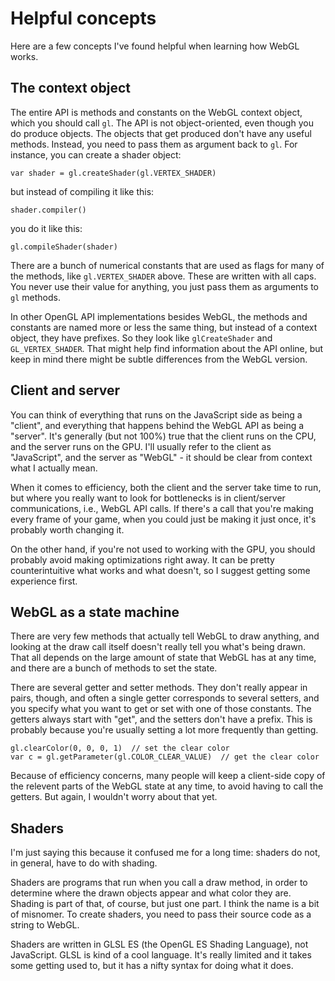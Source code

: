 
Helpful concepts
================

Here are a few concepts I've found helpful when learning how WebGL works.

The context object
------------------

The entire API is methods and constants on the WebGL context object, which you should call `gl`.
The API is not object-oriented, even though you do produce objects. The objects that get produced
don't have any useful methods. Instead, you need to pass them as argument back to `gl`. For
instance, you can create a shader object:

	var shader = gl.createShader(gl.VERTEX_SHADER)

but instead of compiling it like this:

	shader.compiler()

you do it like this:

	gl.compileShader(shader)

There are a bunch of numerical constants that are used as flags for many of the methods, like
`gl.VERTEX_SHADER` above. These are written with all caps. You never use their value for anything,
you just pass them as arguments to `gl` methods.

In other OpenGL API implementations besides WebGL, the methods and constants are named more or less
the same thing, but instead of a context object, they have prefixes. So they look like
`glCreateShader` and `GL_VERTEX_SHADER`. That might help find information about the API online, but
keep in mind there might be subtle differences from the WebGL version.

Client and server
-----------------

You can think of everything that runs on the JavaScript side as being a "client", and everything
that happens behind the WebGL API as being a "server". It's generally (but not 100%) true that
the client runs on the CPU, and the server runs on the GPU. I'll usually refer to the client as
"JavaScript", and the server as "WebGL" - it should be clear from context what I actually mean.

When it comes to efficiency, both the client and the server take time to run, but where you really
want to look for bottlenecks is in client/server communications, i.e., WebGL API calls. If there's
a call that you're making every frame of your game, when you could just be making it just once,
it's probably worth changing it.

On the other hand, if you're not used to working with the GPU, you should probably avoid making
optimizations right away. It can be pretty counterintuitive what works and what doesn't, so I
suggest getting some experience first.

WebGL as a state machine
------------------------

There are very few methods that actually tell WebGL to draw anything, and looking at the draw call
itself doesn't really tell you what's being drawn. That all depends on the large amount of state
that WebGL has at any time, and there are a bunch of methods to set the state.

There are several getter and setter methods. They don't really appear in pairs, though, and often a
single getter corresponds to several setters, and you specify what you want to get or set with one
of those constants. The getters always start with "get", and the setters don't have a prefix. This
is probably because you're usually setting a lot more frequently than getting.

	gl.clearColor(0, 0, 0, 1)  // set the clear color
	var c = gl.getParameter(gl.COLOR_CLEAR_VALUE)  // get the clear color

Because of efficiency concerns, many people will keep a client-side copy of the relevent parts of
the WebGL state at any time, to avoid having to call the getters. But again, I wouldn't worry about
that yet.

Shaders
-------

I'm just saying this because it confused me for a long time: shaders do not, in general, have to do
with shading.

Shaders are programs that run when you call a draw method, in order to determine where the drawn
objects appear and what color they are. Shading is part of that, of course, but just one part. I
think the name is a bit of misnomer. To create shaders, you need to pass their source code as a
string to WebGL.

Shaders are written in GLSL ES (the OpenGL ES Shading Language), not JavaScript. GLSL is kind of a
cool language. It's really limited and it takes some getting used to, but it has a nifty syntax
for doing what it does.


